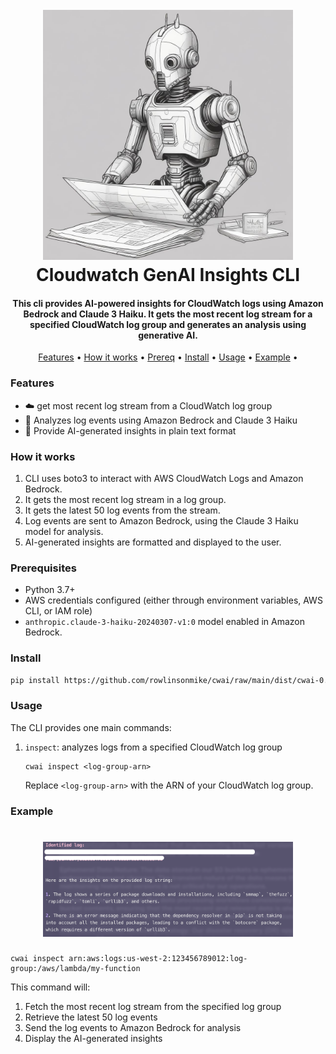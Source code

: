 <h1 align="center">
  <br>
  <img src="docs/example.jpeg" alt="logo" width="400"/>
  <br>
  Cloudwatch GenAI Insights CLI
  <br>
</h1>

<h4 align="center">This cli provides AI-powered insights for CloudWatch logs using Amazon Bedrock and Claude 3 Haiku. It gets the most recent log stream for a specified CloudWatch log group and generates an analysis using generative AI.
</h4>

<p align="center">
  <a href="#features">Features</a> •
  <a href="#how-it-works">How it works</a> •
  <a href="#prerequisites">Prereq</a> •
  <a href="#install">Install</a> •
  <a href="#usage">Usage</a> •
  <a href="#example">Example</a> •
</p>

### Features

- ☁️ get most recent log stream from a CloudWatch log group
- 🤖 Analyzes log events using Amazon Bedrock and Claude 3 Haiku
- 📖 Provide AI-generated insights in plain text format

### How it works

1. CLI uses boto3 to interact with AWS CloudWatch Logs and Amazon Bedrock.
2. It gets the most recent log stream in a log group.
3. It gets the latest 50 log events from the stream.
4. Log events are sent to Amazon Bedrock, using the Claude 3 Haiku model for analysis.
5. AI-generated insights are formatted and displayed to the user.

### Prerequisites

- Python 3.7+
- AWS credentials configured (either through environment variables, AWS CLI, or IAM role)
- `anthropic.claude-3-haiku-20240307-v1:0` model enabled in Amazon Bedrock.

### Install

```bash
pip install https://github.com/rowlinsonmike/cwai/raw/main/dist/cwai-0.1.0.tar.gz
```

### Usage

The CLI provides one main commands:

1. `inspect`: analyzes logs from a specified CloudWatch log group

   ```
   cwai inspect <log-group-arn>
   ```

   Replace `<log-group-arn>` with the ARN of your CloudWatch log group.

### Example

<h1 align="center">
  <img src="docs/image.png" alt="example" width="400"/>
  <br>
</h1>

```
cwai inspect arn:aws:logs:us-west-2:123456789012:log-group:/aws/lambda/my-function
```

This command will:

1. Fetch the most recent log stream from the specified log group
2. Retrieve the latest 50 log events
3. Send the log events to Amazon Bedrock for analysis
4. Display the AI-generated insights
